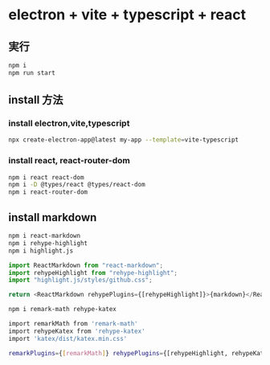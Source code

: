 # electron + vite + typescript + react

## 実行

```bash
npm i
npm run start
```

## install 方法

### install electron,vite,typescript

```bash
npx create-electron-app@latest my-app --template=vite-typescript

```

### install react, react-router-dom

```bash
npm i react react-dom
npm i -D @types/react @types/react-dom
npm i react-router-dom
```

## install markdown

```bash
npm i react-markdown
npm i rehype-highlight
npm i highlight.js
```

```js
import ReactMarkdown from "react-markdown";
import rehypeHighlight from "rehype-highlight";
import "highlight.js/styles/github.css";

return <ReactMarkdown rehypePlugins={[rehypeHighlight]}>{markdown}</ReactMarkdown>;
```

```bash
npm i remark-math rehype-katex

import remarkMath from 'remark-math'
import rehypeKatex from 'rehype-katex'
import 'katex/dist/katex.min.css'

remarkPlugins={[remarkMath]} rehypePlugins={[rehypeHighlight, rehypeKatex]}
```
